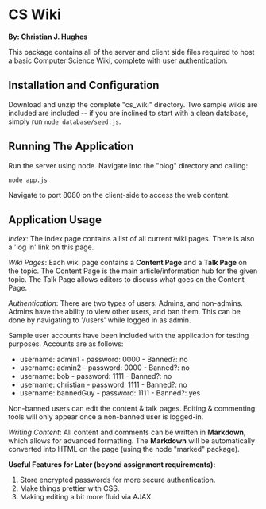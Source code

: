# CS Wiki
**By: Christian J. Hughes**

This package contains all of the server and client side files required to host a basic Computer Science Wiki, complete with user authentication.

## Installation and Configuration
Download and unzip the complete "cs_wiki" directory. Two sample wikis are included are included -- if you are inclined to start with a clean database, simply run `node database/seed.js`.

## Running The Application
Run the server using node. Navigate into the "blog" directory and calling:

```
node app.js
```

Navigate to port 8080 on the client-side to access the web content.

## Application Usage
_Index_: The index page contains a list of all current wiki pages. There is also a 'log in' link on this page.

_Wiki Pages_: Each wiki page contains a **Content Page** and a **Talk Page** on the topic. The Content Page is the main article/information hub for the given topic. The Talk Page allows editors to discuss what goes on the Content Page.

_Authentication_: There are two types of users: Admins, and non-admins. Admins have the ability to view other users, and ban them. This can be done by navigating to '/users' while logged in as admin.

Sample user accounts have been included with the application for testing purposes. Accounts are as follows:
- username: admin1 -  password: 0000 - Banned?: no
- username: admin2 - password: 0000 - Banned?: no
- username: bob - password: 1111 - Banned?: no
- username: christian - password: 1111 - Banned?: no
- username: bannedGuy - password: 1111 - Banned?: yes

Non-banned users can edit the content & talk pages. Editing & commenting tools will only appear once a non-banned user is logged-in.

_Writing Content_: All content and comments can be written in **Markdown**, which allows for advanced formatting. The **Markdown** will be automatically converted into HTML on the page (using the node "marked" package).

**Useful Features for Later (beyond assignment requirements):**
1. Store encrypted passwords for more secure authentication.
2. Make things prettier with CSS.
3. Making editing a bit more fluid via AJAX.
